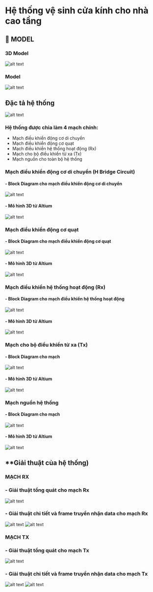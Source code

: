 # Hệ thống vệ sinh cửa kính cho nhà cao tầng
## 🚗 **MODEL**
### 3D Model
![alt text](../Luan_Van/3D.png)
### Model 
![alt text](../Luan_Van/model.png)
## **Đặc tả hệ thống**
![alt text](../Luan_Van/Block_Diagram/dactahethong.png)
### Hệ thống được chia làm 4 mạch chính: 
- Mạch điều khiển động cơ di chuyển
- Mạch điều khiển động cơ quạt
- Mạch điều khiển hệ thống hoạt động (Rx)
- Mạch cho bộ điều khiển từ xa (Tx) 
- Mạch nguồn cho toàn bộ hệ thống
### Mạch điều khiển động cơ di chuyển (H Bridge Circuit) 
#### - Block Diagram cho mạch điều khiển động cơ di chuyển
![alt text](../Luan_Van/Block_Diagram/blockmotor.png)
#### - Mô hình 3D từ Altium
![alt text](../Luan_Van/Model/Motor.png)
### Mạch điều khiển động cơ quạt
#### - Block Diagram cho mạch điều khiển động cơ quạt
![alt text](../Luan_Van/Block_Diagram/blockmotorfan.png)
#### - Mô hình 3D từ Altium 
![alt text](../Luan_Van/Model/Motorfan.png)
### Mạch điều khiển hệ thống hoạt động (Rx)
#### - Block Diagram cho mạch điều khiển hệ thống hoạt động 
![alt text](../Luan_Van/Block_Diagram/blockRx.png)
#### - Mô hình 3D từ Altium
![alt text](../Luan_Van/Model/Rx.png)
### Mạch cho bộ điều khiển từ xa (Tx)
#### - Block Diagram cho mạch
![alt text](../Luan_Van/Block_Diagram/BlockTx.png)
#### - Mô hình 3D từ Altium 
![alt text](../Luan_Van/Model/Tx.png)
### Mạch nguồn hệ thống 
#### - Block Diagram cho mạch 
![alt text](../Luan_Van/Block_Diagram/Blockpower.png)
#### - Mô hình 3D từ Altium 
![alt text](../Luan_Van/Model/power.png)
## **Giải thuật của hệ thống)
### **MẠCH RX** 
### - Giải thuật tổng quát cho mạch Rx 
![alt text](../Luan_Van/Block_code/Rx.png)
### - Giải thuật chi tiết và frame truyền nhận data cho mạch Rx 
![alt text](../Luan_Van/Block_code/Rx_detailed.png)
![alt text](../Luan_Van/Block_code/Rx_data.png)
### **MẠCH TX** 
### - Giải thuật tổng quát cho mạch Tx 
![alt text](../Luan_Van/Block_code/Tx.png)
### - Giải thuật chi tiết và frame truyền nhận data cho mạch Tx 
![alt text](../Luan_Van/Block_code/Tx_detailed.png)
![alt text](../Luan_Van/Block_code/Tx_data.png)
